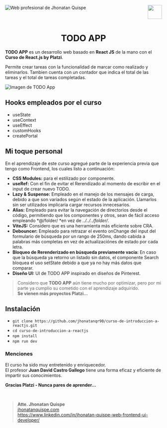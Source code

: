 <p><a href="https://jhonatanquispe.com" target="_blank"><img src="https://jhonatanquispe.com/github/images/jhonatanquispe.png" alt="Web profesional de Jhonatan Quispe" align="left" /></a><a href="https://platzi.com" target="_blank"><img src="https://static.platzi.com/media/platzi-isotipo@2x.png" width="45" align="right" /></a><br /><br /><br /></p>

<h1 align="center">TODO APP</h1>

**TODO APP** es un desarrollo web basado en **React JS** de la mano con el **Curso de React.js by Platzi**.

Permite crear tareas con la funcionalidad de marcar como realizado y eliminarlos. Tambien cuenta con un contador que indica el total de las tareas y el total de tareas completadas.

![Imagen de TODO App](https://jhonatanquispe.com/github/images/curso-de-introduccion-a-reactjs.png "Imagen de TODO App")

<h2>Hooks empleados por el curso</h2>

- useState
- useContext
- useEffect
- customHooks
- createPortal

<h2>Mi toque personal</h2>

En el aprendizaje de este curso agregué parte de la experiencia previa que tengo como Frontend, los cuales listo a continuación:

- **CSS Modules:** para el estilizado por componente.
- **useRef:** Con el fin de evitar el Rerendizado al momento de escribir en el input de crear nuevo TODO.
- **Lazy & Suspense:** Empleado en el manejo de los mensajes de carga, debido a que son variados según el estado de la aplicación. Llamarlos sin ser utilizados implicaría cargar recursos innecesarios.
- **Alias:** Empleado para evitar la navegación de directorios desde el código, permitiendo que los componentes y otros, sean de fácil acceso empleando *@/folder/ *en vez de _../../../folder/_.
- **ViteJS:** Considero que es una herramienta más eficiente sobre CRA.
- **Debouncer:** Empleado para retrazar el evento onChange del input del formulario de búsqueda por un rango de 250ms, dando cabida a palabras más completas en vez de actualizaciónes de estado por cada letra.
- **Bloqueo de Rerenderizado en búsqueda previamente vacía:** En caso que la búsqueda ya retorno un listado sin datos, el componente Search bloquea el uso setState debido a que ya no hay más datos que comparar.
- **Diseño UI:** UI de TODO APP inspirado en diseños de Pinterest.

> Considero que **TODO APP** aún tiene mucho por optimizar, pero por mi parte ya cumplio su cometido con el aprendizaje adquirido.\
> **Se vienen más proyectos Platzi...**

<h2>Instalación</h2>

- `git clone https://github.com/jhonatanqr90/curso-de-introduccion-a-reactjs.git`
- `cd curso-de-introduccion-a-reactjs`
- `npm install`
- `npm run dev`

<h3>Menciones</h3>

El curso ha sido muy entretenido y enriquecedor.\
El profesor **Juan David Castro Gallego** tiene una forma eficaz y eficiente de impartir sus conocimientos.

**Gracias Platzi - Nunca pares de aprender...**

<br>

> **Atte. Jhonatan Quispe**\
> <a href="https://jhonatanquispe.com" target="_blank" title="Visita mi página web">jhonatanquispe.com</a>\
> <a href="https://www.linkedin.com/in/jhonatan-quispe-web-frontend-ui-developer/" target="_blank">https://www.linkedin.com/in/jhonatan-quispe-web-frontend-ui-developer/</a></p>
